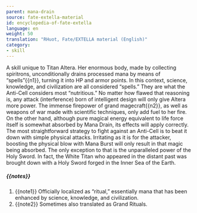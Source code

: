 ```yaml
---
parent: mana-drain
source: fate-extella-material
id: encyclopedia-of-fate-extella
language: en
weight: 50
translation: "RHuot, Fate/EXTELLA material (English)"
category:
- skill
---
```


A skill unique to Titan Altera.
Her enormous body, made by collecting spiritrons, unconditionally drains processed mana by means of “spells”{{n1}}, turning it into HP and armor points.
In this context, science, knowledge, and civilization are all considered “spells.” They are what the Anti-Cell considers most “nutritious.”
No matter how flawed that reasoning is, any attack (interference) born of intelligent design will only give Altera more power.
The immense firepower of grand magecraft{{n2}}, as well as weapons of war made with scientific techniques, only add fuel to her fire.
On the other hand, although pure magical energy equivalent to life force itself is somewhat absorbed by Mana Drain, its effects will apply correctly.
The most straightforward strategy to fight against an Anti-Cell is to beat it down with simple physical attacks.
Irritating as it is for the attacker, boosting the physical blow with Mana Burst will only result in that magic being absorbed. The only exception to that is the unparalleled power of the Holy Sword.
In fact, the White Titan who appeared in the distant past was brought down with a Holy Sword forged in the Inner Sea of the Earth.

##### {{notes}}

1. {{note1}} Officially localized as “ritual,” essentially mana that has been enhanced by science, knowledge, and civilization.
2. {{note2}} Sometimes also translated as Grand Rituals.
